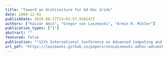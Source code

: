 ```yaml
---
title: "Toward an Architecture for Ad Hoc Grids"
date: 2004-12-01
publishDate: 2019-08-17T14:03:57.916147Z
authors: ["Kaizar Amin", "Gregor von Laszewski", "Armin R. Mikler"]
publication_types: ["1"]
abstract: ""
featured: false
publication: "*12th International Conference on Advanced Computing and Communications (ADCOM 2004)*"
url_pdf: "https://laszewski.github.io/papers/vonLaszewski-adhoc-adcom2004.pdf"
---
```


